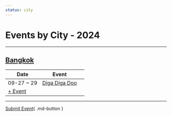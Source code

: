 ```yaml
---
status: city
---
```


# Events by City - 2024

---

## [Bangkok](Bangkok.md)

| Date | Event | |
| --- | --- | --- |
| 09-27 ~ 29 | [Diga Diga Doo](diga-diga-doo.md) |  |
| [+ Event](https://github.com/swingdance/events/issues/new?assignees=&labels=add+event&projects=&template=02-add_entity.yml&title=Add%20Event%3A%20th_TH%20%E2%80%A2%20%3CName%3E&region=th_TH&province=Bangkok&city=Bangkok&org_id=)

---

[Submit Event](https://github.com/swingdance/events/issues/new?assignees=&labels=add+event&projects=&template=02-add_entity.yml&title=Add%20Event%3A%20th_TH%20%E2%80%A2%20%3CName%3E&region=th_TH&province=&city=&org_id=){ .md-button }
